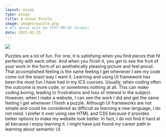 ```yaml
---
layout: essay
type: essay
title: A Great Puzzle
image: images/puzzle.png
# All dates must be YYYY-MM-DD format!
date: 2021-02-25
---
```


<img class="ui image" src="{{ site.baseurl }}/images/puzzle.jpg">

Puzzles are a lot of fun. For one, it is satisfying when you find pieces that fit perfectly with each other. And when you finish it, you get to see the fruit of your work in the form of an aesthetically pleasing picture and feel proud. That accomplished feeling is the same feeling I get whenever I see my code come out the exact way I want it. 
Learning and using UI framework has been the most fun I have had in my ICS courses. Usually, when coding often the outcome is more code, or sometimes nothing at all. This can make coding boring, leading to frustrations and loss of interest in the subject. However, when I make a website, I can see the work I did and get the same feeling I get whenever I finish a puzzle. 
Although UI frameworks are not simple and could be considered as difficult as learning a new language, I do not mind. I prefer it over using raw HTML and CSS because it provides better options to make my website look better. In fact, I do not find it hard at all because I enjoy learning it. I might have just found my career path in learning about semantic UI. 

